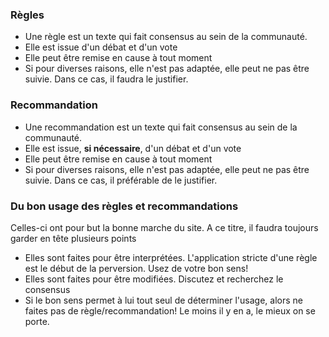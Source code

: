 
### Règles

* Une règle est un texte qui fait consensus au sein de la communauté.
* Elle est issue d'un débat et d'un vote
* Elle peut être remise en cause à tout moment
* Si pour diverses raisons, elle n'est pas adaptée, elle peut ne pas être suivie. Dans ce cas, il faudra le justifier. 

### Recommandation

* Une recommandation est un texte qui fait consensus au sein de la communauté.
* Elle est issue, **si nécessaire**, d'un débat et d'un vote
* Elle peut être remise en cause à tout moment
* Si pour diverses raisons, elle n'est pas adaptée, elle peut ne pas être suivie. Dans ce cas, il préférable de le justifier. 

### Du bon usage des règles et recommandations

Celles-ci ont pour but la bonne marche du site. A ce titre, il faudra toujours garder en tête plusieurs points

* Elles sont faites pour être interprétées. L'application stricte d'une règle est le début de la perversion. Usez de votre bon sens!
* Elles sont faites pour être modifiées. Discutez et recherchez le consensus
* Si le bon sens permet à lui tout seul de déterminer l'usage, alors ne faites pas de règle/recommandation! Le moins il y en a, le mieux on se porte.

